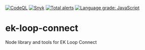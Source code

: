 [![CodeQL](https://github.com/Mr-nUUb/ek-loop-connect/actions/workflows/codeql.yaml/badge.svg)](https://github.com/Mr-nUUb/ek-loop-connect/actions/workflows/codeql.yaml)
[![Snyk](https://github.com/Mr-nUUb/ek-loop-connect/actions/workflows/snyk.yml/badge.svg)](https://github.com/Mr-nUUb/ek-loop-connect/actions/workflows/snyk.yml)
[![Total alerts](https://img.shields.io/lgtm/alerts/g/Mr-nUUb/ek-loop-connect.svg?logo=lgtm&logoWidth=18)](https://lgtm.com/projects/g/Mr-nUUb/ek-loop-connect/alerts/)
[![Language grade: JavaScript](https://img.shields.io/lgtm/grade/javascript/g/Mr-nUUb/ek-loop-connect.svg?logo=lgtm&logoWidth=18)](https://lgtm.com/projects/g/Mr-nUUb/ek-loop-connect/context:javascript)

# ek-loop-connect
Node library and tools for EK Loop Connect
